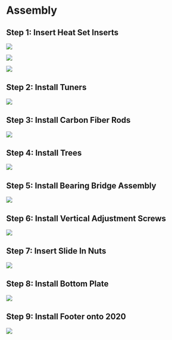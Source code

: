 # Assembly

## Step 1: Insert Heat Set Inserts

![](./exploded%20views/Step%201a%20-%20Insert%20Tree%20Heat%20Set%20Inserts.png)

![](./exploded%20views/Step%201b%20-%20Insert%20Tuner%20Heat%20Set%20Inserts.png)

![](./exploded%20views/Step%201c%20-%20Insert%20Bridge%20Heat%20Set%20Inserts.png)


## Step 2: Install Tuners

![](./exploded%20views/Step%202%20-%20Install%20Tuners.png)

## Step 3: Install Carbon Fiber Rods

![](./exploded%20views/Step%203%20-%20Install%20Carbon%20Fiber%20Rods.png)

## Step 4: Install Trees

![](./exploded%20views/Step%204%20-%20Install%20Trees.png)

## Step 5: Install Bearing Bridge Assembly

![](./exploded%20views/Step%205%20-%20Install%20Bearing%20Bridge.png)

## Step 6: Install Vertical Adjustment Screws

![](./exploded%20views/Step%206%20-%20Install%20Vertical%20Adjustment%20Screws.png)

## Step 7: Insert Slide In Nuts

![](./exploded%20views/Step%207%20-%20Insert%20Slide-In%20Nuts.png)

## Step 8: Install Bottom Plate

![](./exploded%20views/Step%208%20-%20Install%20Bottom%20Plate.png)

## Step 9: Install Footer onto 2020

![](./exploded%20views/Step%209%20-%20Install%20Footer%20onto%202020.png)
